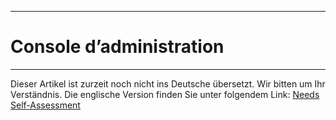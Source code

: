 ****
# Console d’administration
---

Dieser Artikel ist zurzeit noch nicht ins Deutsche übersetzt. Wir bitten um Ihr Verständnis. Die englische Version finden Sie unter folgendem Link: [Needs Self-Assessment](https://help.toladata.com/en/toladata-course/lesson-1-introduction/needs-self-assessment.html)







